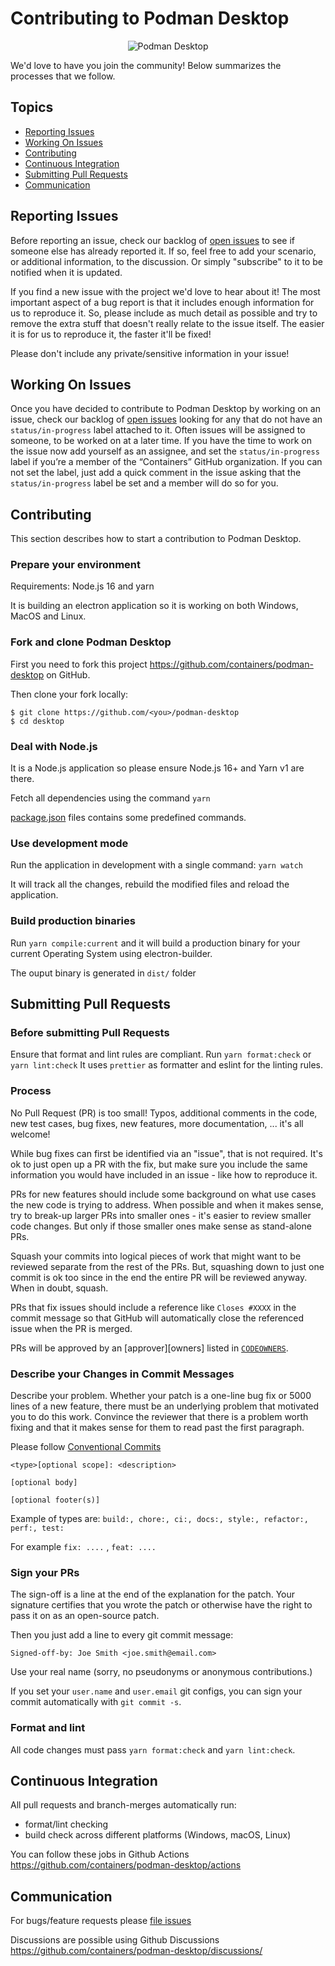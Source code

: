 # Contributing to Podman Desktop

<p align="center">
  <img alt="Podman Desktop" src="https://raw.githubusercontent.com/containers/podman-desktop/media/screenshot.png">
</p>

We'd love to have you join the community! Below summarizes the processes
that we follow.

## Topics

* [Reporting Issues](#reporting-issues)
* [Working On Issues](#working-on-issues)
* [Contributing](#contributing)
* [Continuous Integration](#continuous-integration)
* [Submitting Pull Requests](#submitting-pull-requests)
* [Communication](#communication)

## Reporting Issues

Before reporting an issue, check our backlog of
[open issues](https://github.com/containers/podman-desktop/issues)
to see if someone else has already reported it. If so, feel free to add
your scenario, or additional information, to the discussion. Or simply
"subscribe" to it to be notified when it is updated.

If you find a new issue with the project we'd love to hear about it! The most
important aspect of a bug report is that it includes enough information for
us to reproduce it. So, please include as much detail as possible and try
to remove the extra stuff that doesn't really relate to the issue itself.
The easier it is for us to reproduce it, the faster it'll be fixed!

Please don't include any private/sensitive information in your issue!

## Working On Issues

Once you have decided to contribute to Podman Desktop by working on an issue, check our
backlog of [open issues](https://github.com/containers/podman-desktop/issues) looking
for any that do not have an `status/in-progress` label attached to it.  Often issues
will be assigned to someone, to be worked on at a later time.  If you have the
time to work on the issue now add yourself as an assignee, and set the
`status/in-progress` label if you’re a member of the “Containers” GitHub organization.
If you can not set the label, just  add a quick comment in the issue asking that
the `status/in-progress` label be set and a member will do so for you.

## Contributing

This section describes how to start a contribution to Podman Desktop.

### Prepare your environment

Requirements: Node.js 16 and yarn

It is building an electron application so it is working on both Windows, MacOS and Linux.

### Fork and clone Podman Desktop

First you need to fork this project https://github.com/containers/podman-desktop on GitHub.

Then clone your fork locally:
```shell
$ git clone https://github.com/<you>/podman-desktop
$ cd desktop
```

### Deal with Node.js

It is a Node.js application so please ensure Node.js 16+ and Yarn v1 are there.

Fetch all dependencies using the command `yarn`

[package.json](package.json) files contains some predefined commands.

### Use development mode

Run the application in development with a single command: `yarn watch`

It will track all the changes, rebuild the modified files and reload the application.

### Build production binaries

Run `yarn compile:current` and it will build a production binary for your current Operating System using electron-builder.

The ouput binary is generated in `dist/` folder

## Submitting Pull Requests

### Before submitting Pull Requests

Ensure that format and lint rules are compliant.
Run `yarn format:check` or `yarn lint:check`
It uses `prettier` as formatter and eslint for the linting rules.

### Process

No Pull Request (PR) is too small! Typos, additional comments in the code,
new test cases, bug fixes, new features, more documentation, ... it's all
welcome!

While bug fixes can first be identified via an "issue", that is not required.
It's ok to just open up a PR with the fix, but make sure you include the same
information you would have included in an issue - like how to reproduce it.

PRs for new features should include some background on what use cases the
new code is trying to address. When possible and when it makes sense, try to break-up
larger PRs into smaller ones - it's easier to review smaller
code changes. But only if those smaller ones make sense as stand-alone PRs.

Squash your commits into logical pieces of work that might want to be reviewed
separate from the rest of the PRs. But, squashing down to just one commit is ok
too since in the end the entire PR will be reviewed anyway. When in doubt,
squash.

PRs that fix issues should include a reference like `Closes #XXXX` in the
commit message so that GitHub will automatically close the referenced issue
when the PR is merged.

PRs will be approved by an [approver][owners] listed in [`CODEOWNERS`](CODEOWNERS).

### Describe your Changes in Commit Messages

Describe your problem. Whether your patch is a one-line bug fix or 5000 lines
of a new feature, there must be an underlying problem that motivated you to do
this work. Convince the reviewer that there is a problem worth fixing and that
it makes sense for them to read past the first paragraph.

Please follow [Conventional Commits](https://www.conventionalcommits.org/en/v1.0.0/)

```
<type>[optional scope]: <description>

[optional body]

[optional footer(s)]
```

Example of types are:  `build:, chore:, ci:, docs:, style:, refactor:, perf:, test:`

For example `fix: ....` , `feat: ....`

### Sign your PRs

The sign-off is a line at the end of the explanation for the patch. Your
signature certifies that you wrote the patch or otherwise have the right to pass
it on as an open-source patch. 

Then you just add a line to every git commit message:

    Signed-off-by: Joe Smith <joe.smith@email.com>

Use your real name (sorry, no pseudonyms or anonymous contributions.)

If you set your `user.name` and `user.email` git configs, you can sign your
commit automatically with `git commit -s`.

### Format and lint

All code changes must pass ``yarn format:check`` and ``yarn lint:check``.

## Continuous Integration

All pull requests and branch-merges automatically run:

* format/lint checking
* build check across different platforms (Windows, macOS, Linux)

You can follow these jobs in Github Actions https://github.com/containers/podman-desktop/actions

## Communication

For bugs/feature requests please [file issues](https://github.com/containers/podman-desktop/issues/new/choose)

Discussions are possible using Github Discussions https://github.com/containers/podman-desktop/discussions/

